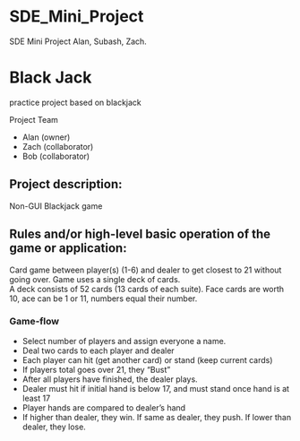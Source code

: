 # SDE_Mini_Project
SDE Mini Project Alan, Subash, Zach.

# Black Jack
practice project based on blackjack

Project Team
* Alan (owner)
* Zach (collaborator)
* Bob (collaborator)

## Project description: 

Non-GUI Blackjack game 

## Rules and/or high-level basic operation of the game or application: 
Card game between player(s) (1-6) and dealer to get closest to 21 without going over. 
Game uses a single deck of cards.  
A deck consists of 52 cards (13 cards of each suite). 
Face cards are worth 10, ace can be 1 or 11, numbers equal their number.
### Game-flow
<ul> 
  <li> Select number of players and assign everyone a name.</li>
  <li> Deal two cards to each player and dealer </li>
  <li> Each player can hit (get another card) or stand (keep current cards) </li>
  <li> If players total goes over 21, they “Bust” </li>
  <li> After all players have finished, the dealer plays. </li>
  <li> Dealer must hit if initial hand is below 17, and must stand once hand is at least 17 </li>
  <li> Player hands are compared to dealer’s hand </li>
  <li> If higher than dealer, they win. If same as dealer, they push. If lower than dealer, they lose. </li>
</ul>
